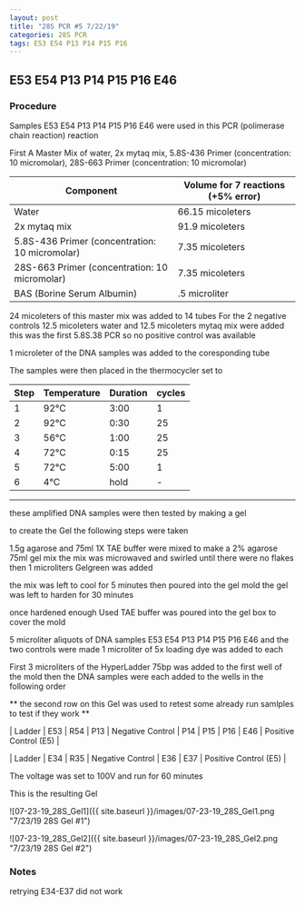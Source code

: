 ```yaml
---
layout: post
title: "28S PCR #5 7/22/19"
categories: 28S PCR
tags: E53 E54 P13 P14 P15 P16
---
```


##  E53 E54 P13 P14 P15 P16 E46 

### Procedure

Samples E53 E54 P13 P14 P15 P16 E46 were used in this PCR (polimerase chain reaction) reaction 

First A Master Mix of water, 2x mytaq mix, 5.8S-436 Primer (concentration: 10 micromolar), 28S-663 Primer (concentration: 10 micromolar)


|Component| Volume for 7 reactions (+5% error)|
|---------|---------------------------|
|Water| 66.15 micoleters|
|2x mytaq mix| 91.9 micoleters|
|5.8S-436 Primer (concentration: 10 micromolar)| 7.35 micoleters|
|28S-663 Primer (concentration: 10 micromolar)| 7.35 micoleters|
|BAS (Borine Serum Albumin)| .5 microliter|

24 micoleters of this master mix was added to 14 tubes 
For the 2 negative controls 12.5 micoleters water and 12.5 micoleters mytaq mix were added
this was the first 5.8S.38 PCR so no positive control was available

1 microleter of the DNA samples was added to the coresponding tube

The samples were then placed in the thermocycler set to 

|Step|Temperature|Duration|cycles|
|----|-------|--------|-------|
|1|92°C|3:00|1|
|2|92°C|0:30|25|
|3|56°C|1:00|25|
|4|72°C|0:15|25|
|5|72°C|5:00|1|
|6|4°C|hold|-|

___________

these amplified DNA samples were then tested by making a gel

to create the Gel the following steps were taken 

1.5g agarose and 75ml 1X TAE buffer were mixed to make a 2% agarose 75ml gel mix 
the mix was microwaved and swirled until there were no flakes 
then 1 microliters Gelgreen was added

the mix was left to cool for 5 minutes then poured into the gel mold
the gel was left to harden for 30 minutes 

once hardened enough Used TAE buffer was poured into the gel box to cover the mold

5 microliter aliquots of DNA samples  E53 E54 P13 P14 P15 P16 E46 and the two controls were made 
1 microliter of 5x loading dye was added to each

First 3 microliters of the HyperLadder 75bp was added to the first well of the mold 
then the DNA samples were each added to the wells in the following order 

** the second row on this Gel was used to retest some already run samlples to test if they work **

| Ladder | E53 | R54 | P13 | Negative Control | P14 | P15 | P16 | E46 | Positive Control (E5) |

| Ladder | E34 | R35 | Negative Control | E36 | E37 | Positive Control (E5) |

The voltage was set to 100V and run for 60 minutes


This is the resulting Gel

![07-23-19_28S_Gel1]({{ site.baseurl }}/images/07-23-19_28S_Gel1.png "7/23/19 28S Gel #1")

![07-23-19_28S_Gel2]({{ site.baseurl }}/images/07-23-19_28S_Gel2.png "7/23/19 28S Gel #2")

### Notes

retrying E34-E37 did not work 